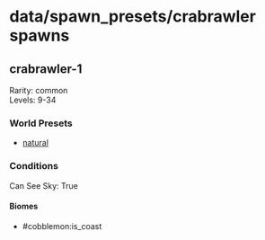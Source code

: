 # data/spawn_presets/crabrawler spawns  
  
## crabrawler-1  
Rarity: common  
Levels: 9-34  
  
### World Presets  
* [natural](/data/world_presets/natural.md)  
  
### Conditions  
Can See Sky: True  
  
#### Biomes  
  * #cobblemon:is_coast
  
